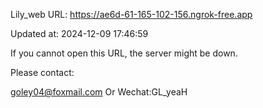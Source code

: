 Lily_web URL: https://ae6d-61-165-102-156.ngrok-free.app

Updated at: 2024-12-09 17:46:59

If you cannot open this URL, the server might be down.

Please contact: 

goley04@foxmail.com Or Wechat:GL_yeaH